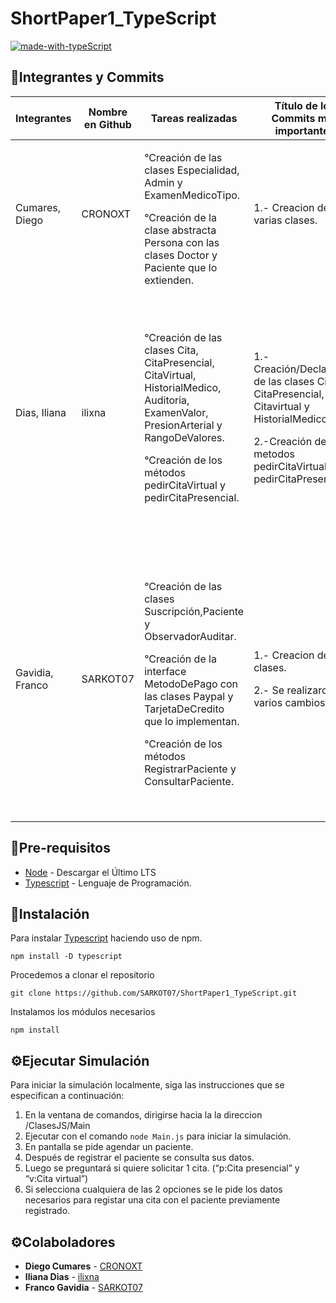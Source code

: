 # ShortPaper1_TypeScript

[![made-with-typeScript](https://img.shields.io/badge/Made%20with-TypeScript-1f425f.svg)](https://www.typescriptlang.org//)

## 🔰Integrantes y Commits

| Integrantes | Nombre en Github | Tareas realizadas | Título de los Commits mas importantes | Descripciones de los Commits |
| ------------| ---------------- | ------------------| ----------------------- | ---------------------------- |
| Cumares, Diego | CRONOXT | <p>°Creación de las clases Especialidad, Admin y ExamenMedicoTipo.</p>°Creación de la clase abstracta Persona con las clases Doctor y Paciente que lo extienden. | 1.- Creacion de varias clases. | 1.- Se crearon las clases Doctor, Especialidad, ExamenMedico, Admin; La clase Abstracta Persona; todas estas con sus atributos y metodos (Estos vacios). |
| Dias, Iliana | ilixna | <p>°Creación de las clases Cita, CitaPresencial, CitaVirtual, HistorialMedico, Auditoria, ExamenValor, PresionArterial y RangoDeValores. </p>°Creación de los métodos pedirCitaVirtual y pedirCitaPresencial. | <p>1.- Creación/Declaración de las clases Cita, CitaPresencial, Citavirtual y HistorialMedico. </p>2.-Creación de los metodos pedirCitaVirtual y pedirCitaPresencial. | <p>1.- Se creo la herencia de la clase Cita con sus clases hijas CitaVirtual y CitaPresencial, tambien se creó la clase HistorialMedico; todas estas con sus atributos y metodos. </p>2.- Se crearon los metodos pedirCitaVirtual, pedirCitaPresencial y consultarCita para la simulación. |
| Gavidia, Franco | SARKOT07 | <p>°Creación de las clases Suscripción,Paciente y ObservadorAuditar. </p><p>°Creación de la interface MetodoDePago con las clases Paypal y TarjetaDeCredito que lo implementan. </p>°Creación de los métodos RegistrarPaciente y ConsultarPaciente. | <p>1.- Creacion de clases. </p><p>2.- Se realizaron varios cambios. </p> | <p>1.- Se crearon las clases Suscripcion, Paypal, TarjetaDeCredito y la interface MetodoDePago; todas con sus atributos y metodos (vacíos). </p><p>2.- Se mejoró la clase Paciente, se agrego comentarios a varios metodos de las clases y se agrego el main, donde ya se puede simular el registro y la consulta de un Paciente. </p> |

## 📑Pre-requisitos
- [Node](https://nodejs.org/en/) - Descargar el Último LTS
- [Typescript](https://www.typescriptlang.org) - Lenguaje de Programación.

## 📌Instalación

Para instalar [Typescript](https://www.typescriptlang.org) haciendo uso de npm.

```
npm install -D typescript
```

Procedemos a clonar el repositorio

```
git clone https://github.com/SARKOT07/ShortPaper1_TypeScript.git
```

Instalamos los módulos necesarios

```
npm install
```
## ⚙️Ejecutar Simulación

Para iniciar la simulación localmente, siga las instrucciones que se especifican a continuación:

1. En la ventana de comandos, dirigirse hacia la la direccion /ClasesJS/Main
2. Ejecutar con el comando `node Main.js` para iniciar la simulación.
3. En pantalla se pide agendar un paciente.
4. Después de registrar el paciente se consulta sus datos.
5. Luego se preguntará si quiere solicitar 1 cita. (“p:Cita presencial” y “v:Cita virtual”)
6. Si selecciona cualquiera de las 2 opciones se le pide los datos necesarios para registar una cita con el paciente previamente registrado.

## ⚙️Colaboladores

- **Diego Cumares** - [CRONOXT](https://github.com/CRONOXT)
- **Iliana Dias** - [ilixna](https://github.com/ilixna)
- **Franco Gavidia** - [SARKOT07](https://github.com/SARKOT07)
